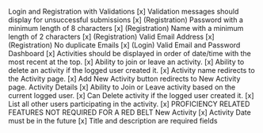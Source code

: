 Login and Registration with Validations
    [x] Validation messages should display for unsuccessful submissions
    [x] (Registration) Password with a minimum length of 8 characters
    [x] (Registration) Name with a minimum length of 2 characters
    [x] (Registration) Valid Email Address
    [x] (Registration) No duplicate Emails
    [x] (Login) Valid Email and Password
Dashboard
    [x] Activities should be displayed in order of date/time with the most recent at the top.
    [x] Ability to join or leave an activity.
    [x] Ability to delete an activity if the logged user created it.
    [x] Activity name redirects to the Activity page.
    [x] Add New Activity button redirects to New Activity page.
Activity Details
    [x] Ability to Join or Leave activity based on the current logged user.
    [x] Can Delete activity if the logged user created it.
    [x] List all other users participating in the activity.
    [x] PROFICIENCY RELATED FEATURES NOT REQUIRED FOR A RED BELT
New Activity
    [x] Activity Date must be in the future
    [x] Title and description are required fields